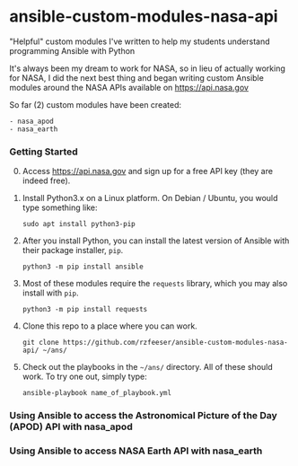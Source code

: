# ansible-custom-modules-nasa-api
"Helpful" custom modules I've written to help my students understand programming Ansible with Python

It's always been my dream to work for NASA, so in lieu of actually working for NASA, I did the next best thing and began writing custom Ansible modules around the NASA APIs available on https://api.nasa.gov

So far (2) custom modules have been created:

    - nasa_apod
    - nasa_earth
    
### Getting Started

0. Access https://api.nasa.gov and sign up for a free API key (they are indeed free).

0. Install Python3.x on a Linux platform. On Debian / Ubuntu, you would type something like:

    `sudo apt install python3-pip`

0. After you install Python, you can install the latest version of Ansible with their package installer, `pip`.

    `python3 -m pip install ansible`

0. Most of these modules require the `requests` library, which you may also install with `pip`.

    `python3 -m pip install requests`

0. Clone this repo to a place where you can work.

    `git clone https://github.com/rzfeeser/ansible-custom-modules-nasa-api/ ~/ans/`

0. Check out the playbooks in the `~/ans/` directory. All of these should work. To try one out, simply type:

    `ansible-playbook name_of_playbook.yml`

### Using Ansible to access the Astronomical Picture of the Day (APOD) API with nasa_apod


### Using Ansible to access NASA Earth API with nasa_earth
